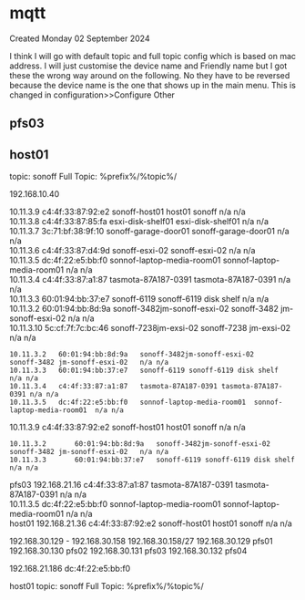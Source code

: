 # mqtt
Created Monday 02 September 2024



I think I will go with default topic and full topic config which is based on mac address. I will just customise the device name and Friendly name but I got these  the wrong way around on the following. No they have to be reversed because the device name is the one that shows up in the main menu. This is changed in configuration>>Configure Other

pfs03
-----

host01
------

topic:       sonoff
Full Topic:  %prefix%/%topic%/

192.168.10.40

10.11.3.9	 c4:4f:33:87:92:e2	sonoff-host01	host01 sonoff	n/a	n/a	 
 	10.11.3.8	 c4:4f:33:87:85:fa	esxi-disk-shelf01	esxi-disk-shelf01	n/a	n/a	  
 	10.11.3.7	 3c:71:bf:38:9f:10	sonoff-garage-door01	sonoff-garage-door01	n/a	n/a	  
 	10.11.3.6	 c4:4f:33:87:d4:9d	sonoff-esxi-02	sonoff-esxi-02	n/a	n/a	 
 	10.11.3.5	 dc:4f:22:e5:bb:f0	sonnof-laptop-media-room01	sonnof-laptop-media-room01	n/a	n/a	 
 	10.11.3.4	 c4:4f:33:87:a1:87	tasmota-87A187-0391	tasmota-87A187-0391	n/a	n/a	 
 	10.11.3.3	 60:01:94:bb:37:e7	sonoff-6119	sonoff-6119 disk shelf	n/a	n/a	 
 	10.11.3.2	 60:01:94:bb:8d:9a	sonoff-3482jm-sonoff-esxi-02	sonoff-3482 jm-sonoff-esxi-02	n/a	n/a	  
 	10.11.3.10 5c:cf:7f:7c:bc:46	sonoff-7238jm-exsi-02	sonoff-7238 jm-exsi-02	n/a	n/a	  

 	10.11.3.2	60:01:94:bb:8d:9a	sonoff-3482jm-sonoff-esxi-02	sonoff-3482 jm-sonoff-esxi-02	n/a	n/a	  
 	10.11.3.3	60:01:94:bb:37:e7	sonoff-6119	sonoff-6119 disk shelf	n/a	n/a	 
 	10.11.3.4	c4:4f:33:87:a1:87	tasmota-87A187-0391	tasmota-87A187-0391	n/a	n/a	 
 	10.11.3.5	dc:4f:22:e5:bb:f0	sonnof-laptop-media-room01	sonnof-laptop-media-room01	n/a	n/a	 
10.11.3.9	c4:4f:33:87:92:e2	sonoff-host01	host01 sonoff	n/a	n/a	 


 	10.11.3.2		60:01:94:bb:8d:9a	sonoff-3482jm-sonoff-esxi-02	sonoff-3482 jm-sonoff-esxi-02	n/a	n/a	  
 	10.11.3.3		60:01:94:bb:37:e7	sonoff-6119	sonoff-6119 disk shelf	n/a	n/a	 
pfs03 	192.168.21.16	c4:4f:33:87:a1:87	tasmota-87A187-0391	tasmota-87A187-0391	n/a	n/a	 
 	10.11.3.5		dc:4f:22:e5:bb:f0	sonnof-laptop-media-room01	sonnof-laptop-media-room01	n/a	n/a	 
host01	192.168.21.36	c4:4f:33:87:92:e2	sonoff-host01	host01 sonoff	n/a	n/a	


192.168.30.129 - 192.168.30.158
192.168.30.158/27
192.168.30.129 pfs01
192.168.30.130 pfs02
192.168.30.131 pfs03
192.168.30.132 pfs04



192.168.21.186	dc:4f:22:e5:bb:f0


host01
topic:       sonoff
Full Topic:  %prefix%/%topic%/

